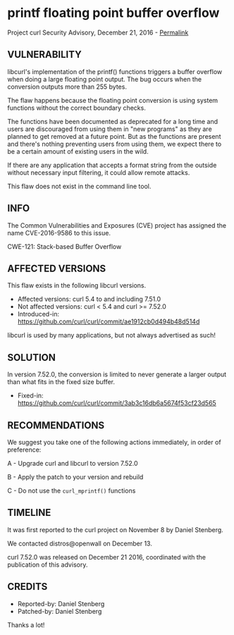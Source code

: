 printf floating point buffer overflow
=====================================

Project curl Security Advisory, December 21, 2016 -
[Permalink](https://curl.se/docs/CVE-2016-9586.html)

VULNERABILITY
-------------

libcurl's implementation of the printf() functions triggers a buffer overflow
when doing a large floating point output. The bug occurs when the conversion
outputs more than 255 bytes.

The flaw happens because the floating point conversion is using system
functions without the correct boundary checks.

The functions have been documented as deprecated for a long time and users are
discouraged from using them in "new programs" as they are planned to get
removed at a future point. But as the functions are present and there's
nothing preventing users from using them, we expect there to be a certain
amount of existing users in the wild.

If there are any application that accepts a format string from the outside
without necessary input filtering, it could allow remote attacks.

This flaw does not exist in the command line tool.

INFO
----

The Common Vulnerabilities and Exposures (CVE) project has assigned the name
CVE-2016-9586 to this issue.

CWE-121: Stack-based Buffer Overflow

AFFECTED VERSIONS
-----------------

This flaw exists in the following libcurl versions.

- Affected versions: curl 5.4 to and including 7.51.0
- Not affected versions: curl < 5.4 and curl >= 7.52.0
- Introduced-in: https://github.com/curl/curl/commit/ae1912cb0d494b48d514d

libcurl is used by many applications, but not always advertised as such!

SOLUTION
------------

In version 7.52.0, the conversion is limited to never generate a larger output
than what fits in the fixed size buffer.

- Fixed-in: https://github.com/curl/curl/commit/3ab3c16db6a5674f53cf23d565

RECOMMENDATIONS
---------------

We suggest you take one of the following actions immediately, in order of
preference:

 A - Upgrade curl and libcurl to version 7.52.0

 B - Apply the patch to your version and rebuild

 C - Do not use the `curl_mprintf()` functions

TIMELINE
---------

It was first reported to the curl project on November 8 by Daniel Stenberg.

We contacted distros@openwall on December 13.

curl 7.52.0 was released on December 21 2016, coordinated with the publication
of this advisory.

CREDITS
-------

- Reported-by: Daniel Stenberg
- Patched-by: Daniel Stenberg

Thanks a lot!
